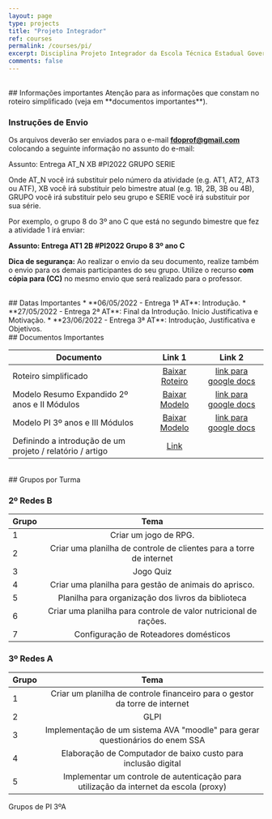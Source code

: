 ```yaml
---
layout: page
type: projects
title: "Projeto Integrador"
ref: courses
permalink: /courses/pi/
excerpt: Disciplina Projeto Integrador da Escola Técnica Estadual Governador Eduardo Campos, São bento do Una-PE.
comments: false
---
```


<br/>
## Informações importantes
Atenção para as informações que constam no roteiro simplificado (veja em **documentos importantes**).

### Instruções de Envio

Os arquivos deverão ser enviados para o e-mail **fdoprof@gmail.com** colocando a seguinte informação no assunto do e-mail:

Assunto: Entrega AT_N XB #PI2022 GRUPO SERIE

Onde AT_N você irá substituir pelo número da atividade (e.g. AT1, AT2, AT3 ou ATF), XB você irá substituir pelo bimestre atual (e.g. 1B, 2B, 3B ou 4B), GRUPO você irá substituir pelo seu grupo e SERIE você irá substituir por sua série.

Por exemplo, o grupo 8 do 3º ano C que está no segundo bimestre que fez a atividade 1 irá enviar:

**Assunto: Entrega AT1 2B #PI2022 Grupo 8 3º ano C** 

**Dica de segurança:** Ao realizar o envio da seu documento, realize também o envio para os demais participantes do seu grupo. Utilize o recurso **com cópia para (CC)** no mesmo envio que será realizado para o professor.



<br/>
## Datas Importantes
* **06/05/2022 - Entrega 1ª AT**: Introdução.
* **27/05/2022 - Entrega 2ª AT**: Final da Introdução. Inicio Justificativa e Motivação.
* **23/06/2022 - Entrega 3ª AT**: Introdução, Justificativa e Objetivos.

<br/>
## Documentos Importantes

| Documento | Link 1 | Link 2 |
| -- | :------------: | :---: |
| Roteiro simplificado | <a href="{{ site.url }}/assets/arquivos/pi/06.-Roteiro-simplificado-PI-.docx" target="blank" class="btn">Baixar Roteiro</a> | <a href="https://docs.google.com/document/d/1DlbhpB2dwugLRgZM87c32CykG0fgRHc3/edit?usp=sharing&ouid=113635184550147046996&rtpof=true&sd=true" target="blank" class="btn">link para google docs</a> | 
| Modelo Resumo Expandido 2º anos e II Módulos | <a href="{{ site.url }}/assets/arquivos/pi/Modelo-de-Resumo-Expandido-ETEGEC-2-Anos-e-II-Mods.docx" target="blank" class="btn">Baixar Modelo</a> | <a href="https://docs.google.com/document/d/17AU-lWG7vNFy-Dfudsoz2NWX9DtrCrlx/edit?usp=sharing&ouid=113635184550147046996&rtpof=true&sd=true" target="blank" class="btn">link para google docs</a> 
| Modelo PI 3º anos e III Módulos |  <a href="{{ site.url }}/assets/arquivos/pi/05.-Modelo-projeto-Integrador-3º-Anos-e-III-mods.docx" target="blank" class="btn">Baixar Modelo</a>| <a href="https://docs.google.com/document/d/1y0TXh57vRmn1oNd0T_R401l8iCQVvMu0/edit?usp=sharing&ouid=113635184550147046996&rtpof=true&sd=true" target="blank" class="btn">link para google docs</a> |
| Definindo a introdução de um projeto / relatório / artigo  |  <a href="https://edisciplinas.usp.br/pluginfile.php/3192482/mod_resource/content/1/INTRODUCAO.PDF" target="blank" class="btn">Link</a>|  |

<br/>
## Grupos por Turma

### 2º Redes B

| Grupo | Tema |
|---|:----:|
| 1 | Criar um jogo de RPG. |
| 2 | Criar uma planilha de controle de clientes para a torre de internet  |
| 3 | Jogo Quiz |
| 4 | Criar uma planilha para gestão de animais do aprisco. |
| 5 | Planilha para organização dos livros da biblioteca |
| 6 | Criar uma planilha para controle de valor nutricional de rações. |
| 7 | Configuração de Roteadores domésticos |

### 3º Redes A

| Grupo | Tema |
|---|:----:|
| 1 | Criar um planilha de controle financeiro para o gestor da torre de internet |
| 2 | GLPI  |
| 3 | Implementação de um sistema AVA "moodle" para gerar questionários do enem SSA |
| 4 | Elaboração de Computador de baixo custo para inclusão digital |
| 5 | Implementar um controle de autenticação para utilização da internet da escola (proxy) |


Grupos de PI 3ºA








